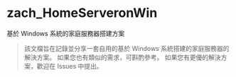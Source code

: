 # zach_HomeServeronWin

基於 Windows 系統的家庭服務器搭建方案

> 該文檔旨在記錄並分享一套自用的基於 Windows 系統搭建的家庭服務器的解決方案。
> 如果您也有類似的需求，可斟酌參考。
> 如果您有更優的解決方案，歡迎在 Issues 中提出。
